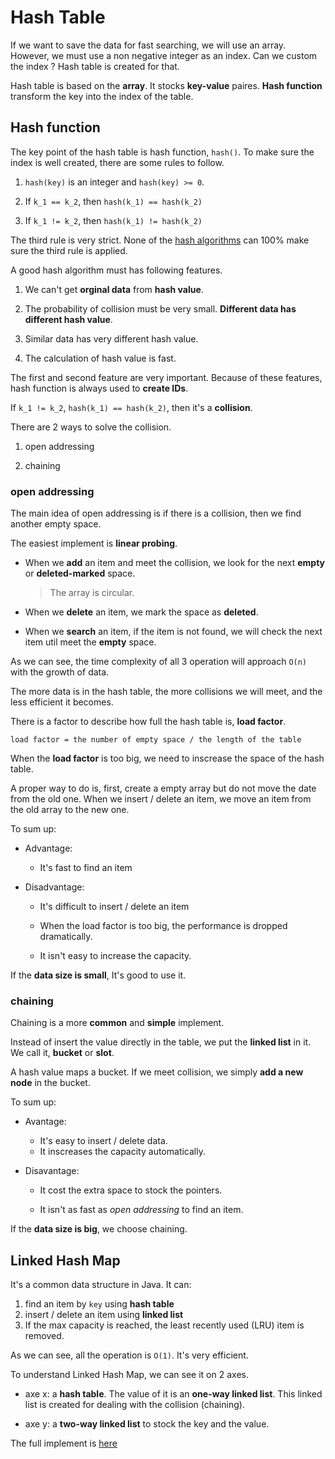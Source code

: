 # Hash Table

If we want to save the data for fast searching, we will use an array. However, we must use a non negative integer as an index. Can we custom the index ? Hash table is created for that.

Hash table is based on the **array**. It stocks **key-value** paires. **Hash function** transform the key into the index of the table.

## Hash function

The key point of the hash table is hash function, `hash()`. To make sure the index is well created, there are some rules to follow.

1. `hash(key)` is an integer and `hash(key) >= 0`.

2. If `k_1 == k_2`, then `hash(k_1) == hash(k_2)`

3. If `k_1 != k_2`, then `hash(k_1) != hash(k_2)`

The third rule is very strict. None of the [hash algorithms](https://en.wikipedia.org/wiki/Secure_Hash_Algorithms) can 100% make sure the third rule is applied.

A good hash algorithm must has following features.

1. We can't get **orginal data** from **hash value**.

2. The probability of collision must be very small. **Different data has different hash value**.

3. Similar data has very different hash value.

4. The calculation of hash value is fast.

The first and second feature are very important. Because of these features, hash function is always used to **create IDs**.

If `k_1 != k_2`, `hash(k_1) == hash(k_2)`, then it's a **collision**.

There are 2 ways to solve the collision.

1. open addressing

2. chaining

### open addressing

The main idea of open addressing is if there is a collision, then we find another empty space.

The easiest implement is **linear probing**.

- When we **add** an item and meet the collision, we look for the next **empty** or **deleted-marked** space.

  > The array is circular.

- When we **delete** an item, we mark the space as **deleted**.

- When we **search** an item, if the item is not found, we will check the next item util meet the **empty** space.

As we can see, the time complexity of all 3 operation will approach `O(n)` with the growth of data. 

The more data is in the hash table, the more collisions we will meet, and the less efficient it becomes.

There is a factor to describe how full the hash table is, **load factor**.

```
load factor = the number of empty space / the length of the table
```

When the **load factor** is too big, we need to inscrease the space of the hash table. 

A proper way to do is, first, create a empty array but do not move the date from the old one. When we insert / delete an item, we move an item from the old array to the new one. 

To sum up:

- Advantage: 

  - It's fast to find an item
  
- Disadvantage: 
   
  - It's difficult to insert / delete an item

  - When the load factor is too big, the performance is dropped dramatically.

  - It isn't easy to increase the capacity.

If the **data size is small**, It's good to use it.

### chaining

Chaining is a more **common** and **simple** implement.

Instead of insert the value directly in the table, we put the **linked list** in it. We call it, **bucket** or **slot**.

A hash value maps a bucket. If we meet collision, we simply **add a new node** in the bucket.

To sum up:

- Avantage:

  - It's easy to insert / delete data.
  - It inscreases the capacity automatically.

- Disavantage:

  - It cost the extra space to stock the pointers.

  - It isn't as fast as *open addressing* to find an item.

If the **data size is big**, we choose chaining.

## Linked Hash Map

It's a common data structure in Java. It can:

1. find an item by `key` using **hash table**
2. insert / delete an item using **linked list**
3. If the max capacity is reached, the least recently used (LRU) item is removed.

As we can see, all the operation is `O(1)`. It's very efficient.

To understand Linked Hash Map, we can see it on 2 axes.

- axe x: a **hash table**. The value of it is an **one-way linked list**. This linked list is created for dealing with the collision (chaining).

- axe y: a **two-way linked list** to stock the key and the value.

The full implement is [here](https://github.com/EnzoSeason/study-notes/blob/main/algo-data-structure/hash-table/linked-hash-map.py)

